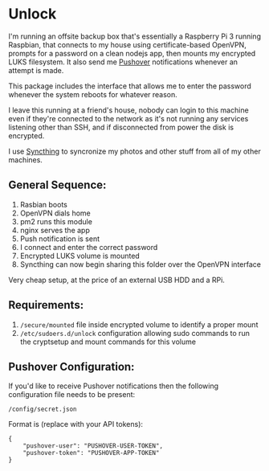 # Unlock

I'm running an offsite backup box that's essentially a Raspberry Pi 3 running Raspbian, that connects to my house using certificate-based OpenVPN, prompts for a password on a clean nodejs app, then mounts my encrypted LUKS filesystem. It also send me [Pushover](https://pushover.net/) notifications whenever an attempt is made.

This package includes the interface that allows me to enter the password whenever the system reboots for whatever reason.

I leave this running at a friend's house, nobody can login to this machine even if they're connected to the network as it's not running any services listening other than SSH, and if disconnected from power the disk is encrypted.

I use [Syncthing](https://syncthing.net/) to syncronize my photos and other stuff from all of my other machines.

## General Sequence:

1. Rasbian boots
1. OpenVPN dials home
1. pm2 runs this module
1. nginx serves the app
1. Push notification is sent
1. I connect and enter the correct password
1. Encrypted LUKS volume is mounted
1. Syncthing can now begin sharing this folder over the OpenVPN interface

Very cheap setup, at the price of an external USB HDD and a RPi.

## Requirements:

1. `/secure/mounted` file inside encrypted volume to identify a proper mount
1. `/etc/sudoers.d/unlock` configuration allowing sudo commands to run the cryptsetup and mount commands for this volume

## Pushover Configuration:

If you'd like to receive Pushover notifications then the following configuration file needs to be present:

```
/config/secret.json
```
Format is (replace with your API tokens):

```
{
    "pushover-user": "PUSHOVER-USER-TOKEN",
    "pushover-token": "PUSHOVER-APP-TOKEN"
}
```
